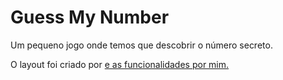 # Guess My Number

Um pequeno jogo onde temos que descobrir o número secreto.

O layout foi criado por <a href ="https://github.com/jonasschmedtmann"> e as funcionalidades por mim.
